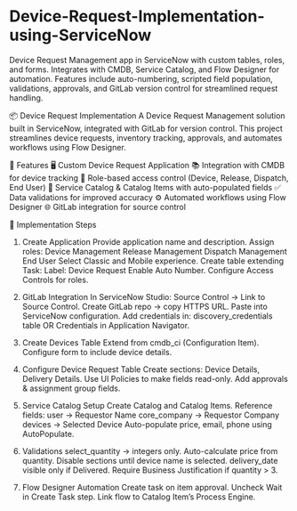 # Device-Request-Implementation-using-ServiceNow
Device Request Management app in ServiceNow with custom tables, roles, and forms. Integrates with CMDB, Service Catalog, and Flow Designer for automation. Features include auto-numbering, scripted field population, validations, approvals, and GitLab version control for streamlined request handling.

📦 Device Request Implementation
A Device Request Management solution built in ServiceNow, integrated with GitLab for version control.
This project streamlines device requests, inventory tracking, approvals, and automates workflows using Flow Designer.


📌 Features
      🖥️ Custom Device Request Application
      📚 Integration with CMDB for device tracking
      🔐 Role-based access control (Device, Release, Dispatch, End User)
      🛒 Service Catalog & Catalog Items with auto-populated fields
      ✅ Data validations for improved accuracy
      ⚙️ Automated workflows using Flow Designer
      🌐 GitLab integration for source control

🚀 Implementation Steps

1. Create Application
      Provide application name and description.
      Assign roles:
      Device Management
      Release Management
      Dispatch Management
      End User
      Select Classic and Mobile experience.
      Create table extending Task:
      Label: Device Request
      Enable Auto Number.
      Configure Access Controls for roles.

2. GitLab Integration
      In ServiceNow Studio: Source Control → Link to Source Control.
      Create GitLab repo → copy HTTPS URL.
      Paste into ServiceNow configuration.
      Add credentials in:
      discovery_credentials table
      OR Credentials in Application Navigator.

3. Create Devices Table
      Extend from cmdb_ci (Configuration Item).
      Configure form to include device details.

4. Configure Device Request Table
        Create sections: Device Details, Delivery Details.
        Use UI Policies to make fields read-only.
        Add approvals & assignment group fields.

5. Service Catalog Setup
        Create Catalog and Catalog Items.
        Reference fields:
        user → Requestor Name
        core_company → Requestor Company
        devices → Selected Device
        Auto-populate price, email, phone using AutoPopulate.

7. Validations
      select_quantity → integers only.
      Auto-calculate price from quantity.
      Disable sections until device name is selected.
      delivery_date visible only if Delivered.
      Require Business Justification if quantity > 3.

7. Flow Designer Automation
      Create task on item approval.
      Uncheck Wait in Create Task step.
      Link flow to Catalog Item’s Process Engine.
